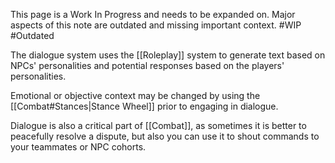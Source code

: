 This page is a Work In Progress and needs to be expanded on. Major aspects of this note are outdated and missing important context. #WIP #Outdated 

The dialogue system uses the [[Roleplay]] system to generate text based on NPCs' personalities and potential responses based on the players' personalities.

Emotional or objective context may be changed by using the [[Combat#Stances|Stance Wheel]] prior to engaging in dialogue.

Dialogue is also a critical part of [[Combat]], as sometimes it is better to peacefully resolve a dispute, but also you can use it to shout commands to your teammates or NPC cohorts.